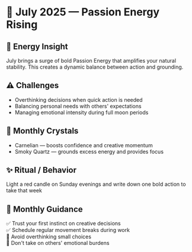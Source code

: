 
# 🔮 July 2025 — Passion Energy Rising

## 🌟 Energy Insight
July brings a surge of bold Passion Energy that amplifies your natural stability. This creates a dynamic balance between action and grounding.

## ⚠️ Challenges
- Overthinking decisions when quick action is needed
- Balancing personal needs with others' expectations
- Managing emotional intensity during full moon periods

## 💎 Monthly Crystals
- Carnelian — boosts confidence and creative momentum
- Smoky Quartz — grounds excess energy and provides focus

## ✨ Ritual / Behavior
Light a red candle on Sunday evenings and write down one bold action to take that week

## 🧭 Monthly Guidance
✅ Trust your first instinct on creative decisions  
✅ Schedule regular movement breaks during work  
🚫 Avoid overthinking small choices  
🚫 Don't take on others' emotional burdens
